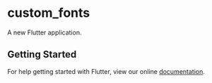 # custom_fonts

A new Flutter application.

## Getting Started

For help getting started with Flutter, view our online
[documentation](https://flutter.io/).
